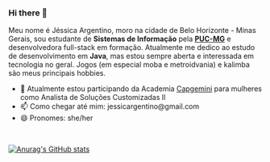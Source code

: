 ### Hi there 👋

Meu nome é Jéssica Argentino, moro na cidade de Belo Horizonte - Minas Gerais, sou estudante de <b>Sistemas de Informação</b> pela <a href=https://www.pucminas.br/main/Paginas/default.aspx><b>PUC-MG</b></a> e desenvolvedora full-stack em formação. Atualmente me dedico ao estudo de desenvolvimento em <b>Java</b>, mas estou sempre aberta e interessada em tecnologia no geral. Jogos (em especial moba e metroidvania) e kalimba são meus principais hobbies.

<ul>
  <li>🔭 Atualmente estou participando da Academia <a href=https://www.capgemini.com/br-pt/>Capgemini</a> para mulheres como Analista de Soluções Customizadas II</li>
  <li>📫 Como chegar até mim: jessicargentino@gmail.com</li>
  <li>😄 Pronomes: she/her</li>
</ul>


<br/>

[![Anurag's GitHub stats](https://github-readme-stats.vercel.app/api?username=jessicaargentino&theme=gotham&show_icons=true)](https://github.com/anuraghazra/github-readme-stats)

<!--
**jessicaargentino/jessicaargentino** is a ✨ _special_ ✨ repository because its `README.md` (this file) appears on your GitHub profile.

Here are some ideas to get you started:

- 🔭 I’m currently working on ...
- 🌱 I’m currently learning ...
- 👯 I’m looking to collaborate on ...
- 🤔 I’m looking for help with ...
- 💬 Ask me about ...
- 📫 How to reach me: ...
- 😄 Pronouns: ...
- ⚡ Fun fact: ...
-->
